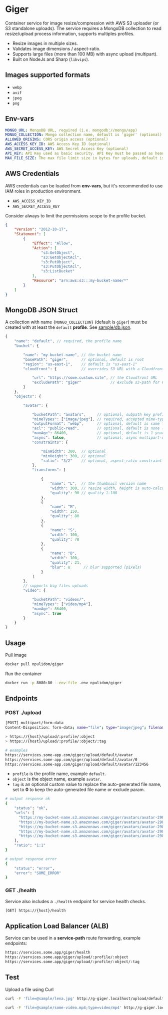 # Giger

Container service for image resize/compression with AWS S3 uploader (or S3 standalone uploads).
The service requires a MongoDB collection to read resize/upload process information, supports multiples profiles.

- Resize images in multiple sizes.
- Validates image dimensions / aspect-ratio.
- Supports large files (more than 100 MB) with async upload (multipart).
- Built on NodeJs and Sharp (`libvips`).

## Images supported formats

- `webp`
- `avif`
- `jpeg`
- `png`

## Env-vars

```yml
MONGO_URL: MongoDB URL, required (i.e. mongodb://mongo/app)
MONGO_COLLECTION: Mongo collection name, default is 'giger' (optional)
ALLOWED_ORIGINS: CORS origin access (optional)
AWS_ACCESS_KEY_ID: AWS Access Key ID (optional)
AWS_SECRET_ACCESS_KEY: AWS Secret Access Key (optional)
API_KEY: API Key used as basic security. API Key must be passed as header 'X-Api-Key' (optional)
MAX_FILE_SIZE: The max file limit size in bytes for uploads, default is unlimited (optional)
```

## AWS Credentials

AWS credentials can be loaded from **env-vars**, but it's recommended to use IAM roles in production environment.

- `AWS_ACCESS_KEY_ID`
- `AWS_SECRET_ACCESS_KEY`

Consider always to limit the permissions scope to the profile bucket.

```json
{
    "Version": "2012-10-17",
    "Statement": [
        {
            "Effect": "Allow",
            "Action": [
                "s3:GetObject",
                "s3:GetObjectAcl",
                "s3:PutObject",
                "s3:PutObjectAcl",
                "s3:ListBucket"
            ],
            "Resource": "arn:aws:s3:::my-bucket-name/*"
        }
    ]
}
```

## MongoDB JSON Struct

A collection with name `{MONGO_COLLECTION}` (default is `giger`) must be created with at least the `default` **profile**.
See [sample/db.json](https://github.com/npulidom/giger/blob/master/sample/db.json).

```javascript
{
    "name": "default", // required, the profile name
    "bucket": {

        "name": "my-bucket-name", // the bucket name
        "basePath": "giger",      // optional, default is root
        "region": "us-east-1",    // default is "us-east-1"
        "cloudfront": {           // overrides S3 URL with a Cloudfront URL (optional)

            "url": "https://some.custom.site", // the Cloudfront URL
            "excludePath": "giger"             // exclude s3-path for Cloudfront URL (optional)
        }
    },
    "objects": {

        "avatar": {

            "bucketPath": "avatars",     // optional, subpath key prefix
            "mimeTypes": ["image/jpeg"], // required, accepted mime-types ['image/jpeg','image/png', 'image/webp']
            "outputFormat": "webp",      // optional, default is same format as input image (if supported); options: webp, avif, jpeg, png
            "acl": "public-read",        // optional, default is none (private)
            "maxAge": 86400,             // optional, default is 1 year
            "async": false,              // optional, async multipart-upload for big files, the output URLs will be saved later in another collection
            "constraints": {

                "minWidth": 300,  // optional
                "minHeight": 300, // optional
                "ratio": "3/2"    // optional, aspect-ratio constraint
            },
            "transforms": [

                {
                    "name": "L",  // the thumbnail version name
                    "width": 300, // resize width, height is auto-calculated keeping aspect-ratio
                    "quality": 90 // quality 1-100
                },
                {
                    "name": "M",
                    "width": 150,
                    "quality": 80
                },
                {
                    "name": "S",
                    "width": 100,
                    "quality": 70
                },
                {
                    "name": "B",
                    "width": 100,
                    "quality": 21,
                    "blur": 8      // blur supported (pixels)
                }
            ]
        },
        // supports big files uploads
        "video": {

            "bucketPath": "videos/",
            "mimeTypes": ["video/mp4"],
            "maxAge": 86400,
            "async": true
        }
    }
}
```

## Usage

Pull image

```bash
docker pull npulidom/giger
```

Run the container

```bash
docker run -p 8080:80 --env-file .env npulidom/giger
```

## Endpoints

### POST ./upload

```bash
[POST] multipart/form-data
Content-Disposition: form-data; name="file"; type="image/jpeg"; filename="some-picture.jpeg"

> https://{host}/upload/:profile/:object
> https://{host}/upload/:profile/:object/:tag

# examples
https://services.some-app.com/giger/upload/default/avatar
https://services.some-app.com/giger/upload/default/avatar/0
https://services.some-app.com/giger/upload/default/avatar/123456
```

- `profile` is the profile name, example `default`.
- `object` is the object name, example `avatar`.
- `tag` is an optional custom value to replace the auto-generated file name, set to **0** to keep the auto-generated file name or exclude param.

```bash
# output response ok
{
    "status": "ok",
    "urls": [
      "https://my-bucket-name.s3.amazonaws.com/giger/avatars/avatar-298434f20f0327aa83a30dc15f880fda.jpg",
      "https://my-bucket-name.s3.amazonaws.com/giger/avatars/avatar-298434f20f0327aa83a30dc15f880fda_L.jpg",
      "https://my-bucket-name.s3.amazonaws.com/giger/avatars/avatar-298434f20f0327aa83a30dc15f880fda_M.jpg",
      "https://my-bucket-name.s3.amazonaws.com/giger/avatars/avatar-298434f20f0327aa83a30dc15f880fda_S.jpg",
      "https://my-bucket-name.s3.amazonaws.com/giger/avatars/avatar-298434f20f0327aa83a30dc15f880fda_B.jpg"
    ],
    "ratio": "1:1"
}

# output response error
{
    "status": "error",
    "error": "SOME_ERROR"
}
```

### GET ./health

Service also includes a `./health` endpoint for service health checks.

```bash
[GET] https://{host}/health
```

## Application Load Balancer (ALB)

Service can be used in a **service-path** route forwarding, example endpoints:

```bash
https://services.some.app/giger/health
https://services.some.app/giger/upload/:profile/:object
https://services.some.app/giger/upload/:profile/:object/:tag
```

## Test

Upload a file using Curl

```bash
curl -F 'file=@sample/lena.jpg' http://g-giger.localhost/upload/default/avatar

curl -F 'file=@sample/some-video.mp4;type=video/mp4' http://g-giger.localhost/upload/default/video
```
